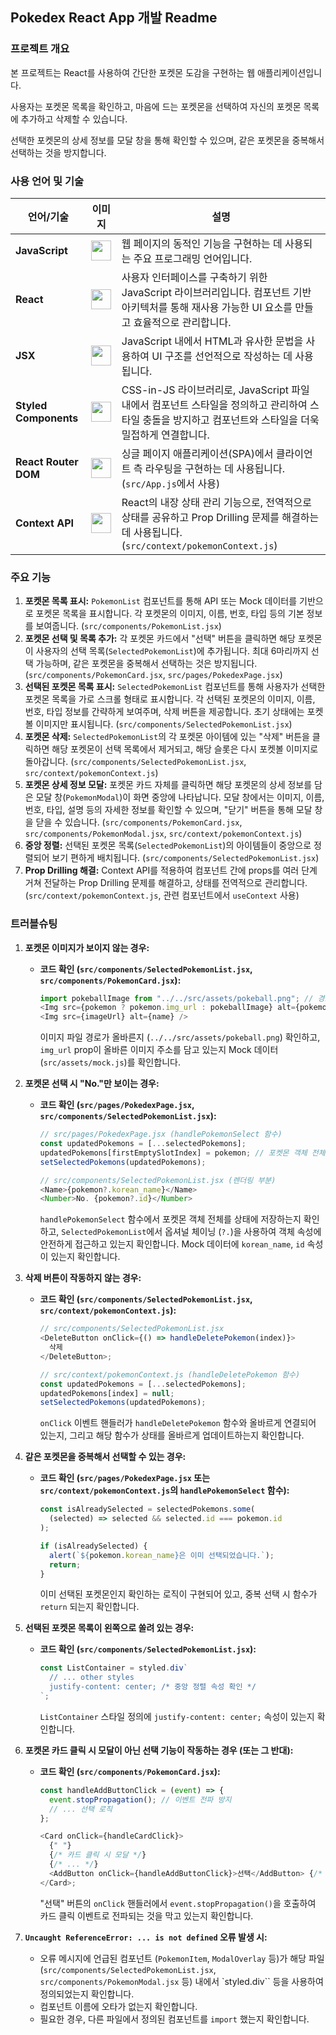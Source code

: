 ## Pokedex React App 개발 Readme

### 프로젝트 개요

본 프로젝트는 React를 사용하여 간단한 포켓몬 도감을 구현하는 웹 애플리케이션입니다.<p> 사용자는 포켓몬 목록을 확인하고, 마음에 드는 포켓몬을 선택하여 자신의 포켓몬 목록에 추가하고 삭제할 수 있습니다. <p>선택한 포켓몬의 상세 정보를 모달 창을 통해 확인할 수 있으며, 같은 포켓몬을 중복해서 선택하는 것을 방지합니다.

### 사용 언어 및 기술

| 언어/기술             | 이미지                                                                                                                             | 설명                                                                                                                                                    |
| --------------------- | ---------------------------------------------------------------------------------------------------------------------------------- | ------------------------------------------------------------------------------------------------------------------------------------------------------- |
| **JavaScript**        | <img src="https://upload.wikimedia.org/wikipedia/commons/6/6a/JavaScript-logo.png" width="32" height="32">                         | 웹 페이지의 동적인 기능을 구현하는 데 사용되는 주요 프로그래밍 언어입니다.                                                                              |
| **React**             | <img src="https://upload.wikimedia.org/wikipedia/commons/a/a7/React-icon.svg" width="32" height="32">                              | 사용자 인터페이스를 구축하기 위한 JavaScript 라이브러리입니다. 컴포넌트 기반 아키텍처를 통해 재사용 가능한 UI 요소를 만들고 효율적으로 관리합니다.      |
| **JSX**               | <img src="https://upload.wikimedia.org/wikipedia/commons/a/a7/React-icon.svg" width="32" height="32">                              | JavaScript 내에서 HTML과 유사한 문법을 사용하여 UI 구조를 선언적으로 작성하는 데 사용됩니다.                                                            |
| **Styled Components** | <img src="https://styled-components.com/atom.png" width="32" height="32">                                                          | CSS-in-JS 라이브러리로, JavaScript 파일 내에서 컴포넌트 스타일을 정의하고 관리하여 스타일 충돌을 방지하고 컴포넌트와 스타일을 더욱 밀접하게 연결합니다. |
| **React Router DOM**  | <img src="https://reactrouter.com/_brand/React%20Router%20Brand%20Assets/React%20Router%20Lockup/Dark.svg" width="32" height="32"> | 싱글 페이지 애플리케이션(SPA)에서 클라이언트 측 라우팅을 구현하는 데 사용됩니다. (`src/App.js`에서 사용)                                                |
| **Context API**       | <img src="https://upload.wikimedia.org/wikipedia/commons/a/a7/React-icon.svg" width="32" height="32">                              | React의 내장 상태 관리 기능으로, 전역적으로 상태를 공유하고 Prop Drilling 문제를 해결하는 데 사용됩니다. (`src/context/pokemonContext.js`)              |

### 주요 기능

1.  **포켓몬 목록 표시:** `PokemonList` 컴포넌트를 통해 API 또는 Mock 데이터를 기반으로 포켓몬 목록을 표시합니다. 각 포켓몬의 이미지, 이름, 번호, 타입 등의 기본 정보를 보여줍니다. (`src/components/PokemonList.jsx`)
2.  **포켓몬 선택 및 목록 추가:** 각 포켓몬 카드에서 "선택" 버튼을 클릭하면 해당 포켓몬이 사용자의 선택 목록(`SelectedPokemonList`)에 추가됩니다. 최대 6마리까지 선택 가능하며, 같은 포켓몬을 중복해서 선택하는 것은 방지됩니다. (`src/components/PokemonCard.jsx`, `src/pages/PokedexPage.jsx`)
3.  **선택된 포켓몬 목록 표시:** `SelectedPokemonList` 컴포넌트를 통해 사용자가 선택한 포켓몬 목록을 가로 스크롤 형태로 표시합니다. 각 선택된 포켓몬의 이미지, 이름, 번호, 타입 정보를 간략하게 보여주며, 삭제 버튼을 제공합니다. 초기 상태에는 포켓볼 이미지만 표시됩니다. (`src/components/SelectedPokemonList.jsx`)
4.  **포켓몬 삭제:** `SelectedPokemonList`의 각 포켓몬 아이템에 있는 "삭제" 버튼을 클릭하면 해당 포켓몬이 선택 목록에서 제거되고, 해당 슬롯은 다시 포켓볼 이미지로 돌아갑니다. (`src/components/SelectedPokemonList.jsx`, `src/context/pokemonContext.js`)
5.  **포켓몬 상세 정보 모달:** 포켓몬 카드 자체를 클릭하면 해당 포켓몬의 상세 정보를 담은 모달 창(`PokemonModal`)이 화면 중앙에 나타납니다. 모달 창에서는 이미지, 이름, 번호, 타입, 설명 등의 자세한 정보를 확인할 수 있으며, "닫기" 버튼을 통해 모달 창을 닫을 수 있습니다. (`src/components/PokemonCard.jsx`, `src/components/PokemonModal.jsx`, `src/context/pokemonContext.js`)
6.  **중앙 정렬:** 선택된 포켓몬 목록(`SelectedPokemonList`)의 아이템들이 중앙으로 정렬되어 보기 편하게 배치됩니다. (`src/components/SelectedPokemonList.jsx`)
7.  **Prop Drilling 해결:** Context API를 적용하여 컴포넌트 간에 props를 여러 단계 거쳐 전달하는 Prop Drilling 문제를 해결하고, 상태를 전역적으로 관리합니다. (`src/context/pokemonContext.js`, 관련 컴포넌트에서 `useContext` 사용)

### 트러블슈팅

1.  **포켓몬 이미지가 보이지 않는 경우:**

    - **코드 확인 (`src/components/SelectedPokemonList.jsx`, `src/components/PokemonCard.jsx`):**
      ```javascript
      import pokeballImage from "../../src/assets/pokeball.png"; // 경로 확인
      <Img src={pokemon ? pokemon.img_url : pokeballImage} alt={pokemon ? pokemon.korean_name : "빈 슬롯"} />
      <Img src={imageUrl} alt={name} />
      ```
      이미지 파일 경로가 올바른지 (`../../src/assets/pokeball.png`) 확인하고, `img_url` prop이 올바른 이미지 주소를 담고 있는지 Mock 데이터 (`src/assets/mock.js`)를 확인합니다.

2.  **포켓몬 선택 시 "No."만 보이는 경우:**

    - **코드 확인 (`src/pages/PokedexPage.jsx`, `src/components/SelectedPokemonList.jsx`):**

      ```javascript
      // src/pages/PokedexPage.jsx (handlePokemonSelect 함수)
      const updatedPokemons = [...selectedPokemons];
      updatedPokemons[firstEmptySlotIndex] = pokemon; // 포켓몬 객체 전체 저장 확인
      setSelectedPokemons(updatedPokemons);

      // src/components/SelectedPokemonList.jsx (렌더링 부분)
      <Name>{pokemon?.korean_name}</Name>
      <Number>No. {pokemon?.id}</Number>
      ```

      `handlePokemonSelect` 함수에서 포켓몬 객체 전체를 상태에 저장하는지 확인하고, `SelectedPokemonList`에서 옵셔널 체이닝 (`?.`)을 사용하여 객체 속성에 안전하게 접근하고 있는지 확인합니다. Mock 데이터에 `korean_name`, `id` 속성이 있는지 확인합니다.

3.  **삭제 버튼이 작동하지 않는 경우:**

    - **코드 확인 (`src/components/SelectedPokemonList.jsx`, `src/context/pokemonContext.js`):**

      ```javascript
      // src/components/SelectedPokemonList.jsx
      <DeleteButton onClick={() => handleDeletePokemon(index)}>
        삭제
      </DeleteButton>;

      // src/context/pokemonContext.js (handleDeletePokemon 함수)
      const updatedPokemons = [...selectedPokemons];
      updatedPokemons[index] = null;
      setSelectedPokemons(updatedPokemons);
      ```

      `onClick` 이벤트 핸들러가 `handleDeletePokemon` 함수와 올바르게 연결되어 있는지, 그리고 해당 함수가 상태를 올바르게 업데이트하는지 확인합니다.

4.  **같은 포켓몬을 중복해서 선택할 수 있는 경우:**

    - **코드 확인 (`src/pages/PokedexPage.jsx` 또는 `src/context/pokemonContext.js`의 `handlePokemonSelect` 함수):**

      ```javascript
      const isAlreadySelected = selectedPokemons.some(
        (selected) => selected && selected.id === pokemon.id
      );

      if (isAlreadySelected) {
        alert(`${pokemon.korean_name}은 이미 선택되었습니다.`);
        return;
      }
      ```

      이미 선택된 포켓몬인지 확인하는 로직이 구현되어 있고, 중복 선택 시 함수가 `return` 되는지 확인합니다.

5.  **선택된 포켓몬 목록이 왼쪽으로 쏠려 있는 경우:**

    - **코드 확인 (`src/components/SelectedPokemonList.jsx`):**
      ```javascript
      const ListContainer = styled.div`
        // ... other styles
        justify-content: center; /* 중앙 정렬 속성 확인 */
      `;
      ```
      `ListContainer` 스타일 정의에 `justify-content: center;` 속성이 있는지 확인합니다.

6.  **포켓몬 카드 클릭 시 모달이 아닌 선택 기능이 작동하는 경우 (또는 그 반대):**

    - **코드 확인 (`src/components/PokemonCard.jsx`):**

      ```javascript
      const handleAddButtonClick = (event) => {
        event.stopPropagation(); // 이벤트 전파 방지
        // ... 선택 로직
      };

      <Card onClick={handleCardClick}>
        {" "}
        {/* 카드 클릭 시 모달 */}
        {/* ... */}
        <AddButton onClick={handleAddButtonClick}>선택</AddButton> {/* 버튼 클릭 시 선택 */}
      </Card>;
      ```

      "선택" 버튼의 `onClick` 핸들러에서 `event.stopPropagation()`을 호출하여 카드 클릭 이벤트로 전파되는 것을 막고 있는지 확인합니다.

7.  **`Uncaught ReferenceError: ... is not defined` 오류 발생 시:**

    - 오류 메시지에 언급된 컴포넌트 (`PokemonItem`, `ModalOverlay` 등)가 해당 파일 (`src/components/SelectedPokemonList.jsx`, `src/components/PokemonModal.jsx` 등) 내에서 `styled.div\`` 등을 사용하여 정의되었는지 확인합니다.
    - 컴포넌트 이름에 오타가 없는지 확인합니다.
    - 필요한 경우, 다른 파일에서 정의된 컴포넌트를 `import` 했는지 확인합니다.
